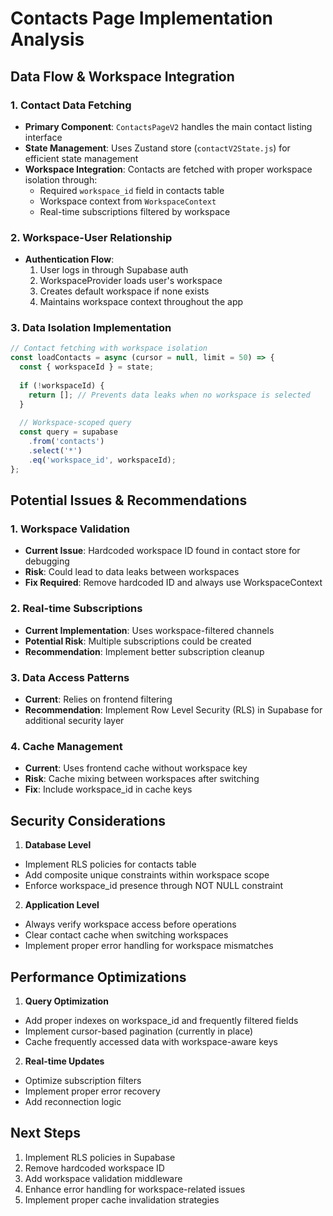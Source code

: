 # Contacts Page Implementation Analysis

## Data Flow & Workspace Integration

### 1. Contact Data Fetching
- **Primary Component**: `ContactsPageV2` handles the main contact listing interface
- **State Management**: Uses Zustand store (`contactV2State.js`) for efficient state management
- **Workspace Integration**: Contacts are fetched with proper workspace isolation through:
  - Required `workspace_id` field in contacts table
  - Workspace context from `WorkspaceContext`
  - Real-time subscriptions filtered by workspace

### 2. Workspace-User Relationship
- **Authentication Flow**:
  1. User logs in through Supabase auth
  2. WorkspaceProvider loads user's workspace
  3. Creates default workspace if none exists
  4. Maintains workspace context throughout the app

### 3. Data Isolation Implementation
```javascript
// Contact fetching with workspace isolation
const loadContacts = async (cursor = null, limit = 50) => {
  const { workspaceId } = state;
  
  if (!workspaceId) {
    return []; // Prevents data leaks when no workspace is selected
  }
  
  // Workspace-scoped query
  const query = supabase
    .from('contacts')
    .select('*')
    .eq('workspace_id', workspaceId);
};
```

## Potential Issues & Recommendations

### 1. Workspace Validation
- **Current Issue**: Hardcoded workspace ID found in contact store for debugging
- **Risk**: Could lead to data leaks between workspaces
- **Fix Required**: Remove hardcoded ID and always use WorkspaceContext

### 2. Real-time Subscriptions
- **Current Implementation**: Uses workspace-filtered channels
- **Potential Risk**: Multiple subscriptions could be created
- **Recommendation**: Implement better subscription cleanup

### 3. Data Access Patterns
- **Current**: Relies on frontend filtering
- **Recommendation**: Implement Row Level Security (RLS) in Supabase for additional security layer

### 4. Cache Management
- **Current**: Uses frontend cache without workspace key
- **Risk**: Cache mixing between workspaces after switching
- **Fix**: Include workspace_id in cache keys

## Security Considerations

1. **Database Level**
- Implement RLS policies for contacts table
- Add composite unique constraints within workspace scope
- Enforce workspace_id presence through NOT NULL constraint

2. **Application Level**
- Always verify workspace access before operations
- Clear contact cache when switching workspaces
- Implement proper error handling for workspace mismatches

## Performance Optimizations

1. **Query Optimization**
- Add proper indexes on workspace_id and frequently filtered fields
- Implement cursor-based pagination (currently in place)
- Cache frequently accessed data with workspace-aware keys

2. **Real-time Updates**
- Optimize subscription filters
- Implement proper error recovery
- Add reconnection logic

## Next Steps

1. Implement RLS policies in Supabase
2. Remove hardcoded workspace ID
3. Add workspace validation middleware
4. Enhance error handling for workspace-related issues
5. Implement proper cache invalidation strategies
